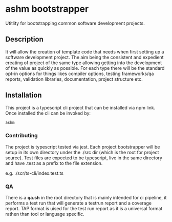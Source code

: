 # ashm bootstrapper

Utitlity for bootstrapping common software development projects. 

## Description

It will allow the creation of template code that needs when first setting up a software development project. The aim being the consistent and expedient creating of project of the same type allowing getting into the development of the value as quickly as possible.  For each type there will be the standard opt-in options for things likes compiler options, testing frameworks/qa reports, validation libraries, documentation, project structure etc.

## Installation

This project is a typescript cli project that can be installed via npm link.  Once installed the cli can be invoked by:

```sh
ashm
```

### Contributing

The project is typescript tested via jest.  Each project bootstrapper will be setup in its own  directory under the ./src dir (which is the root for project source).  Test files are expected to be typescript, live in the same directory and have .test as a prefix to the file extension.

e.g. ./scr/ts-cli/index.test.ts

### QA

There is a __qa.sh__ in the root directory that is mainly intended for ci pipeline, it performs a test run that will generate a testrun report and a coverage report. TAP format is uised for the test run report as it is a universal format rathen than tool or language specific.
